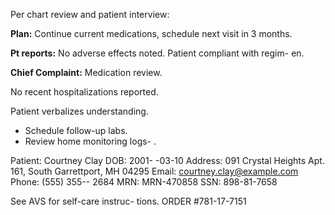 Per chart review and patient interview: 

 
**Plan:** Continue current medications, schedule next visit in 3 months.

**Pt reports:** No adverse effects noted. Patient compliant with regim-
en.

**Chief Complaint:** Medication review. 
 
No recent hospitalizations reported. 
 

Patient verbalizes understanding.

- Schedule follow-up labs. 
- Review home monitoring logs-
.

Patient: Courtney Clay
DOB: 2001-
-03-10
Address: 091 Crystal Heights Apt. 161, South Garrettport, MH 04295
Email: courtney.clay@example.com
Phone: (555) 355--
2684
MRN: MRN-470858 
SSN: 898-81-7658
 
See AVS for self-care instruc-
tions.
ORDER #781-17-7151
